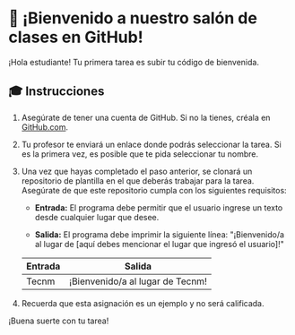 # :wave: ¡Bienvenido a nuestro salón de clases en GitHub!

¡Hola estudiante! Tu primera tarea es subir tu código de bienvenida.

## :mortar_board: Instrucciones

1. Asegúrate de tener una cuenta de GitHub. Si no la tienes, créala en [GitHub.com](https://github.com/).

2. Tu profesor te enviará un enlace donde podrás seleccionar la tarea. Si es la primera vez, es posible que te pida seleccionar tu nombre.

3. Una vez que hayas completado el paso anterior, se clonará un repositorio de plantilla en el que deberás trabajar para la tarea. Asegúrate de que este repositorio cumpla con los siguientes requisitos:

   - **Entrada:** El programa debe permitir que el usuario ingrese un texto desde cualquier lugar que desee.
   
   - **Salida:** El programa debe imprimir la siguiente línea: "¡Bienvenido/a al lugar de [aquí debes mencionar el lugar que ingresó el usuario]!"

   | Entrada  | Salida                                        |
   |----------|-----------------------------------------------|
   | Tecnm    | ¡Bienvenido/a al lugar de Tecnm!             |
   
4. Recuerda que esta asignación es un ejemplo y no será calificada.

¡Buena suerte con tu tarea!
